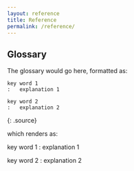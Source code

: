 ```yaml
---
layout: reference
title: Reference
permalink: /reference/
---
```


## Glossary

The glossary would go here, formatted as:

~~~
key word 1
:   explanation 1

key word 2
:   explanation 2
~~~
{: .source}

which renders as:


key word 1
:   explanation 1

key word 2
:   explanation 2
